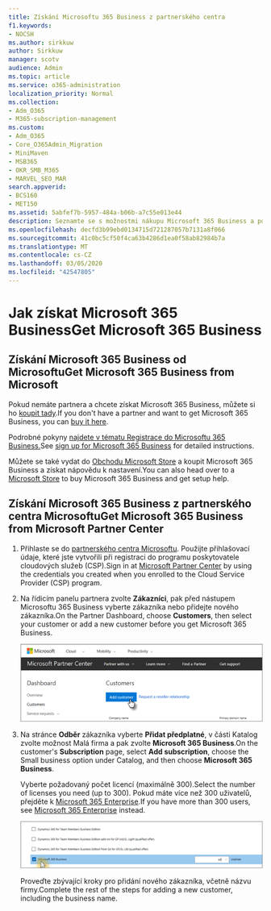 ```yaml
---
title: Získání Microsoftu 365 Business z partnerského centra
f1.keywords:
- NOCSH
ms.author: sirkkuw
author: Sirkkuw
manager: scotv
audience: Admin
ms.topic: article
ms.service: o365-administration
localization_priority: Normal
ms.collection:
- Adm_O365
- M365-subscription-management
ms.custom:
- Adm_O365
- Core_O365Admin_Migration
- MiniMaven
- MSB365
- OKR_SMB_M365
- MARVEL_SEO_MAR
search.appverid:
- BCS160
- MET150
ms.assetid: 5abfef7b-5957-484a-b06b-a7c55e013e44
description: Seznamte se s možnostmi nákupu Microsoft 365 Business a podrobnými pokyny k jeho zakoupení v Centru microsoftu.
ms.openlocfilehash: decfd3b99ebd0134715d721287057b7131a8f066
ms.sourcegitcommit: 41c0bc5cf50f4ca63b4286d1ea0f58ab82984b7a
ms.translationtype: MT
ms.contentlocale: cs-CZ
ms.lasthandoff: 03/05/2020
ms.locfileid: "42547805"
---
```

# <a name="get-microsoft-365-business"></a><span data-ttu-id="0c554-103">Jak získat Microsoft 365 Business</span><span class="sxs-lookup"><span data-stu-id="0c554-103">Get Microsoft 365 Business</span></span>

## <a name="get-microsoft-365-business-from-microsoft"></a><span data-ttu-id="0c554-104">Získání Microsoft 365 Business od Microsoftu</span><span class="sxs-lookup"><span data-stu-id="0c554-104">Get Microsoft 365 Business from Microsoft</span></span>

<span data-ttu-id="0c554-105">Pokud nemáte partnera a chcete získat Microsoft 365 Business, můžete si ho [koupit tady](https://www.microsoft.com/en-US/microsoft-365/business).</span><span class="sxs-lookup"><span data-stu-id="0c554-105">If you don't have a partner and want to get Microsoft 365 Business, you can [buy it here](https://www.microsoft.com/en-US/microsoft-365/business).</span></span>

<span data-ttu-id="0c554-106">Podrobné pokyny [najdete v tématu Registrace do Microsoftu 365 Business.](sign-up.md)</span><span class="sxs-lookup"><span data-stu-id="0c554-106">See [sign up for Microsoft 365 Business](sign-up.md) for detailed instructions.</span></span>

<span data-ttu-id="0c554-107">Můžete se také vydat do [Obchodu Microsoft Store](https://www.microsoft.com/en-us/store/locations/find-a-store?icid=en_US_Store_UH_FAS) a koupit Microsoft 365 Business a získat nápovědu k nastavení.</span><span class="sxs-lookup"><span data-stu-id="0c554-107">You can also head over to a [Microsoft Store](https://www.microsoft.com/en-us/store/locations/find-a-store?icid=en_US_Store_UH_FAS) to buy Microsoft 365 Business and get setup help.</span></span>
  
## <a name="get-microsoft-365-business-from-microsoft-partner-center"></a><span data-ttu-id="0c554-108">Získání Microsoft 365 Business z partnerského centra Microsoftu</span><span class="sxs-lookup"><span data-stu-id="0c554-108">Get Microsoft 365 Business from Microsoft Partner Center</span></span>

1. <span data-ttu-id="0c554-109">Přihlaste se do [partnerského centra Microsoftu](https://go.microsoft.com/fwlink/p/?linkid=849910). Použijte přihlašovací údaje, které jste vytvořili při registraci do programu poskytovatele cloudových služeb (CSP).</span><span class="sxs-lookup"><span data-stu-id="0c554-109">Sign in at [Microsoft Partner Center](https://go.microsoft.com/fwlink/p/?linkid=849910) by using the credentials you created when you enrolled to the Cloud Service Provider (CSP) program.</span></span> 
    
2. <span data-ttu-id="0c554-110">Na řídicím panelu partnera zvolte **Zákazníci**, pak před nástupem Microsoftu 365 Business vyberte zákazníka nebo přidejte nového zákazníka.</span><span class="sxs-lookup"><span data-stu-id="0c554-110">On the Partner Dashboard, choose **Customers**, then select your customer or add a new customer before you get Microsoft 365 Business.</span></span>
    
    ![V partnerském centru společnosti Microsoft přidejte zákazníka.](../media/ec807d07-bbd2-411f-8fe1-c644cf9a3882.png)
  
3. <span data-ttu-id="0c554-112">Na stránce **Odběr** zákazníka vyberte **Přidat předplatné**, v části Katalog zvolte možnost Malá firma a pak zvolte **Microsoft 365 Business**.</span><span class="sxs-lookup"><span data-stu-id="0c554-112">On the customer's **Subscription** page, select **Add subscription**, choose the Small business option under Catalog, and then choose **Microsoft 365 Business**.</span></span>
    
    <span data-ttu-id="0c554-113">Vyberte požadovaný počet licencí (maximálně 300).</span><span class="sxs-lookup"><span data-stu-id="0c554-113">Select the number of licenses you need (up to 300).</span></span> <span data-ttu-id="0c554-114">Pokud máte více než 300 uživatelů, přejděte k [Microsoft 365 Enterprise](https://go.microsoft.com/fwlink/p/?linkid=862316).</span><span class="sxs-lookup"><span data-stu-id="0c554-114">If you have more than 300 users, see [Microsoft 365 Enterprise](https://go.microsoft.com/fwlink/p/?linkid=862316) instead.</span></span> 
    
    ![Na stránce Nové předplatné zvolte malé firmy.](../media/52d99e89-2175-4974-84bb-dd626048541b.png)
  
    <span data-ttu-id="0c554-116">Proveďte zbývající kroky pro přidání nového zákazníka, včetně názvu firmy.</span><span class="sxs-lookup"><span data-stu-id="0c554-116">Complete the rest of the steps for adding a new customer, including the business name.</span></span>
    


